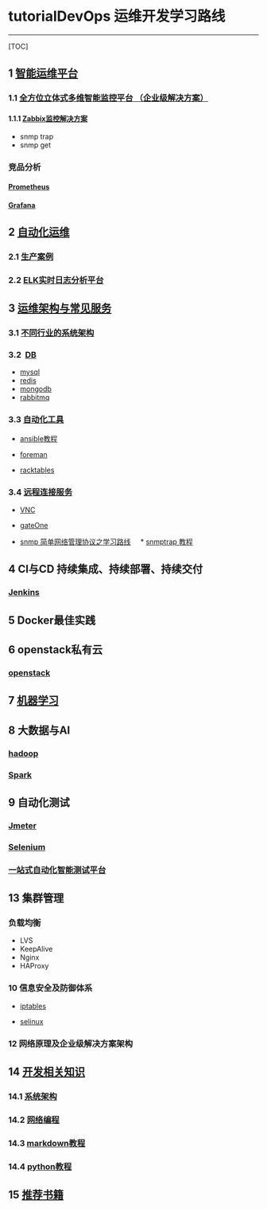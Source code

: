 # tutorialDevOps 运维开发学习路线
---

[TOC]


## 1 [智能运维平台](https://github.com/shower2013/tutorialDevOps/tree/master/AIOpPlatform) <br>

### 1.1 [全方位立体式多维智能监控平台 （企业级解决方案）](https://github.com/shower2013/tutorialDevOps/blob/master/AIOpPlatform/monitPlatform.md)

####  1.1.1 [Zabbix监控解决方案](https://github.com/shower2013/tutorialDevOps/blob/master/AIOpPlatform/zabbix/zabbixMonitor.md) 
  * snmp trap
  * snmp get 

### 竞品分析

#### [Prometheus](https://prometheus.io/)


#### [Grafana](https://grafana.com/)





## 2 [自动化运维](https://github.com/shower2013/tutorialDevOps/blob/master/automatedOperation/)

### 2.1 [生产案例](https://github.com/shower2013/tutorialDevOps/blob/master/automatedOperation/productCase.md)

### 2.2 [ELK实时日志分析平台](https://github.com/shower2013/tutorialDevOps/blob/master/automatedOperation/ELKTutorial.md)





## 3 [运维架构与常见服务](https://github.com/shower2013/tutorialDevOps/tree/master/operationalArchitectureCommonService)

### 3.1 [不同行业的系统架构](https://github.com/shower2013/tutorialDevOps/tree/master/operationalArchitectureCommonService/industryArchitecture)

### 3.2  [DB]() 

* [mysql]()
* [redis]()
* [mongodb]()
* [rabbitmq]()




### 3.3 [自动化工具](https://github.com/shower2013/tutorialDevOps/tree/master/operationalArchitectureCommonService/AutomationOpTools)

* [ansible教程](https://github.com/shower2013/tutorialDevOps/tree/master/operationalArchitectureCommonService/AutomationOpTools/ansible)

* [foreman](https://github.com/shower2013/tutorialDevOps/tree/master/operationalArchitectureCommonService/AutomationOpTools/foreman)

* [racktables](https://github.com/shower2013/tutorialDevOps/tree/master/operationalArchitectureCommonService/AutomationOpTools/racktables)

### 3.4 [远程连接服务](https://github.com/shower2013/tutorialDevOps/tree/master/operationalArchitectureCommonService/remoteAccess)

* [VNC](https://github.com/shower2013/tutorialDevOps/blob/master/operationalArchitectureCommonService/remoteAccess/VNC.md)

* [gateOne](https://github.com/shower2013/tutorialDevOps/blob/master/operationalArchitectureCommonService/remoteAccess/gateone.md)

* [snmp 简单网络管理协议之学习路线](https://github.com/shower2013/tutorialDevOps/blob/master/operationalArchitectureCommonService/snmpTutorial.md)
     * [snmptrap 教程](https://github.com/shower2013/tutorialDevOps/blob/master/operationalArchitectureCommonService/snmpTrap.md)




## 4  CI与CD 持续集成、持续部署、持续交付

### [Jenkins]()

## 5  Docker最佳实践


## 6 openstack私有云

### [openstack]()

##  7 [机器学习](https://github.com/shower2013/tutorialDevOps/tree/master/machineLearn) <br>


## 8  大数据与AI

### [hadoop]()

### [Spark]()


## 9  自动化测试

### [Jmeter]()

### [Selenium]()



### [一站式自动化智能测试平台]()



## 13 集群管理


### 负载均衡

* LVS
* KeepAlive 
* Nginx 
* HAProxy

### 10  信息安全及防御体系

* [iptables]()

* [selinux]()

### 12 网络原理及企业级解决方案架构




##  14 [开发相关知识](https://github.com/shower2013/tutorialDevOps/tree/master/develop)


###  14.1 [系统架构](https://github.com/shower2013/tutorialDevOps/blob/master/develop/systemArchitecture.md)

###  14.2 [网络编程](https://github.com/shower2013/tutorialDevOps/tree/master/develop/network_program)

### []()

### []()

###  14.3 [markdown教程](https://github.com/shower2013/tutorialDevOps/blob/master/develop/markdownTutorial.md)

### 14.4 [python教程](https://github.com/shower2013/tutorialDevOps/tree/master/develop/Python)


## 15 [推荐书籍](https://github.com/shower2013/tutorialDevOps/tree/master/books)

